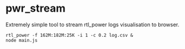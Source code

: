 # pwr_stream

Extremely simple tool to stream rtl_power logs visualisation to browser.

```
rtl_power -f 162M:182M:25K -i 1 -c 0.2 log.csv &
node main.js
```
